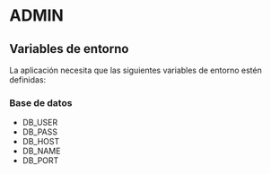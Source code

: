 # ADMIN
## Variables de entorno
La aplicación necesita que las siguientes variables de entorno estén definidas:

### Base de datos
- DB_USER
- DB_PASS
- DB_HOST
- DB_NAME
- DB_PORT

